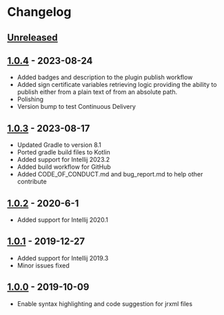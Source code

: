 # Changelog

## [Unreleased]

## [1.0.4] - 2023-08-24
- Added badges and description to the plugin publish workflow
- Added sign certificate variables retrieving logic providing the ability to publish either from a plain text of from an absolute path.
- Polishing
- Version bump to test Continuous Delivery

## [1.0.3] - 2023-08-17
- Updated Gradle to version 8.1
- Ported gradle build files to Kotlin
- Added support for Intellij 2023.2
- Added build workflow for GitHub
- Added CODE_OF_CONDUCT.md and bug_report.md to help other contribute

## [1.0.2] - 2020-6-1
- Added support for Intellij 2020.1

## [1.0.1] - 2019-12-27
- Added support for Intellij 2019.3
- Minor issues fixed

## [1.0.0] - 2019-10-09
- Enable syntax highlighting and code suggestion for jrxml files

[Unreleased]: https://github.com/kLeZ/intellij-jasper-report-support/compare/v1.0.4...HEAD
[1.0.4]: https://github.com/kLeZ/intellij-jasper-report-support/compare/v1.0.3...v1.0.4
[1.0.3]: https://github.com/kLeZ/intellij-jasper-report-support/compare/v1.0.2...v1.0.3
[1.0.2]: https://github.com/kLeZ/intellij-jasper-report-support/compare/v1.0.1...v1.0.2
[1.0.1]: https://github.com/kLeZ/intellij-jasper-report-support/compare/v1.0.0...v1.0.1
[1.0.0]: https://github.com/kLeZ/intellij-jasper-report-support/commits/v1.0.0
